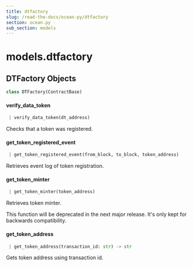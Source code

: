 ```yaml
---
title: dtfactory
slug: /read-the-docs/ocean-py/dtfactory
section: ocean.py
sub_section: models
---
```

<a name="models.dtfactory"></a>
# models.dtfactory

<a name="models.dtfactory.DTFactory"></a>
## DTFactory Objects

```python
class DTFactory(ContractBase)
```

<a name="models.dtfactory.DTFactory.verify_data_token"></a>
#### verify\_data\_token

```python
 | verify_data_token(dt_address)
```

Checks that a token was registered.

<a name="models.dtfactory.DTFactory.get_token_registered_event"></a>
#### get\_token\_registered\_event

```python
 | get_token_registered_event(from_block, to_block, token_address)
```

Retrieves event log of token registration.

<a name="models.dtfactory.DTFactory.get_token_minter"></a>
#### get\_token\_minter

```python
 | get_token_minter(token_address)
```

Retrieves token minter.

This function will be deprecated in the next major release.
It's only kept for backwards compatibility.

<a name="models.dtfactory.DTFactory.get_token_address"></a>
#### get\_token\_address

```python
 | get_token_address(transaction_id: str) -> str
```

Gets token address using transaction id.

